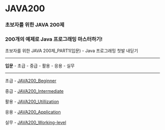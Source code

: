 # JAVA200

### 초보자를 위한 JAVA 200제

### 200개의 예제로 Java 프로그래밍 마스터하기!

초보자를 위한 JAVA 200제_PART1(입문) - Java 프로그래밍 첫발 내딛기

---

**입문** - 초급 - 중급 - 활용 - 응용 - 실무

***

 초급 - [JAVA200_Beginner](https://github.com/jiyeong1004/JAVA200_Beginner)
 
 중급 - [JAVA200_Intermediate](https://github.com/jiyeong1004/JAVA200_Intermediat)
 
 활용 - [JAVA200_Utillization]()
 
 응용 - [JAVA200_Application]()
 
 실무 - [JAVA200_Working-level]()
 
